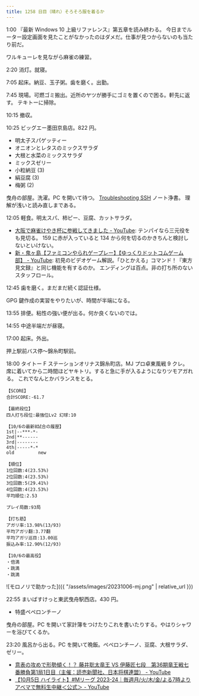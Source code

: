 ```yaml
---
title: 1258 日目（晴れ）そろそろ服を着るか
---
```


1:00 『最新 Windows 10 上級リファレンス』第五章を読み終わる。
今日までルーター設定画面を見たことがなかったのはダメだ。仕事が見つからないのも当たり前だ。

ワルキューレを見ながら麻雀の練習。

2:20 消灯。就寝。

7:05 起床。納豆、玉子粥。歯を磨く。出勤。

7:45 現場。可燃ゴミ搬出。近所のヤツが勝手にゴミを置くので困る。軒先に返す。
テキトーに掃除。

10:15 撤収。

10:25 ビッグエー墨田京島店。822 円。

* 明太子スパゲッティー
* オニオンとレタスのミックスサラダ
* 大根と水菜のミックスサラダ
* ミックスゼリー
* 小粒納豆 (3)
* 絹豆腐 (3)
* 梅粥 (2)

曳舟の部屋。洗濯。PC を開いて待つ。
[Troubleshooting SSH](https://docs.github.com/en/authentication/troubleshooting-ssh) ノート浄書。
理解が浅いと読み直しまである。

12:05 軽食。明太スパ、柿ピー、豆腐、カットサラダ。

* [大阪で麻雀けやき杯に参戦してきました - YouTube](https://www.youtube.com/watch?v=hVqjoG-xIDY):
  テンパイなら三元役をも見切る。
  159 に赤が入っていると 134 から何を切るのかきちんと検討しないといけない。
* [新・鬼ヶ島【ファミコンやられゲープレー】【ゆっくりドットコムゲーム部】 - YouTube](https://www.youtube.com/watch?v=JWWli0ZfqZs):
  初見のビデオゲーム解説。「ひとかえる」コマンド！『東方見文録』と同じ機能を有するのか。
  エンディングは百点。非の打ち所のないスタッフロール。

12:45 歯を磨く。まだまだ続く認証仕様。

GPG 鍵作成の実習をやりたいが、時間が半端になる。

13:55 排便。粘性の強い便が出る。何か良くないのでは。

14:55 中途半端だが昼寝。

17:00 起床。外出。

押上駅前バス停～錦糸町駅前。

18:00 タイトー F ステーションオリナス錦糸町店。MJ プロ卓東風戦 9 クレ。
席に着いてから二時間ほどヤキトリ。すると急に手が入るようになりツモアガれる。
これでなんとかバランスをとる。

```text
【SCORE】
合計SCORE:-61.7

【最終段位】
四人打ち段位:最強位Lv2 幻球:10

【10/6の最新8試合の履歴】
1st|--***-*-
2nd|**------
3rd|--------
4th|-----*-*
old         new

【順位】
1位回数:4(23.53%)
2位回数:4(23.53%)
3位回数:5(29.41%)
4位回数:4(23.53%)
平均順位:2.53

プレイ局数:93局

【打ち筋】
アガリ率:13.98%(13/93)
平均アガリ翻:3.77翻
平均アガリ巡目:13.00巡
振込み率:12.90%(12/93)

【10/6の最高役】
・倍満
・跳満
・跳満
```

![モロノリで助かった]({{ "/assets/images/20231006-mj.png" | relative_url }})

22:55 まいばすけっと東武曳舟駅西店。430 円。

* 特盛ペペロンチーノ

曳舟の部屋。PC を開いて家計簿をつけたりこれを書いたりする。やはりシャワーを浴びてくるか。

23:20 風呂から出る。PC を開いて晩飯。ペペロンチーノ、豆腐、大根サラダ、ゼリー。

* [意表の攻めで形勢傾く！？ 藤井聡太竜王 VS 伊藤匠七段　第36期竜王戦七番勝負第1局1日目（主催：読売新聞社、日本将棋連盟） - YouTube](https://www.youtube.com/watch?v=GkSHdGsl-rU)
* [【10月5日 ハイライト】#Mリーグ 2023-24｜毎週月/火/木/金/よる7時よりアベマで無料生中継＜公式＞ - YouTube](https://www.youtube.com/watch?v=JeAQn4ur4KU)
